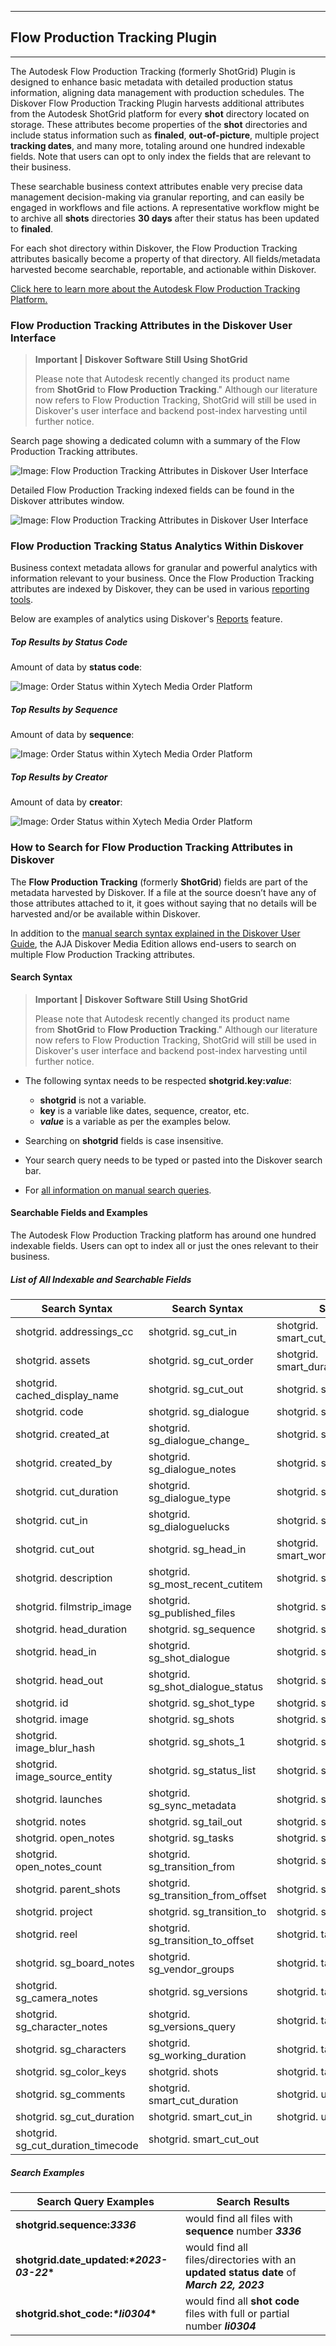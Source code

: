 ___
## Flow Production Tracking Plugin
___


The Autodesk Flow Production Tracking (formerly ShotGrid) Plugin is designed to enhance basic metadata with detailed production status information, aligning data management with production schedules. The Diskover Flow Production Tracking Plugin harvests additional attributes from the Autodesk ShotGrid platform for every **shot** directory located on storage. These attributes become properties of the **shot** directories and include status information such as **finaled**, **out-of-picture**, multiple project **tracking dates**, and many more, totaling around one hundred indexable fields. Note that users can opt to only index the fields that are relevant to their business.

These searchable business context attributes enable very precise data management decision-making via granular reporting, and can easily be engaged in workflows and file actions. A representative workflow might be to archive all **shots** directories **30 days** after their status has been updated to **finaled**.

For each shot directory within Diskover, the Flow Production Tracking attributes basically become a property of that directory. All fields/metadata harvested become searchable, reportable, and actionable within Diskover.

[Click here to learn more about the Autodesk Flow Production Tracking Platform.]([https://www.autodesk.com/products/shotgrid/overview?term=1-YEAR&tab=subscription&plc=SGSUB)

### Flow Production Tracking Attributes in the Diskover User Interface

>**Important | Diskover Software Still Using ShotGrid**
>
>Please note that Autodesk recently changed its product name from **ShotGrid** to **Flow Production Tracking**." Although our literature now refers to Flow Production Tracking, ShotGrid will still be used in Diskover's user interface and backend post-index harvesting until further notice.

Search page showing a dedicated column with a summary of the Flow Production Tracking attributes.

![Image: Flow Production Tracking Attributes in Diskover User Interface](images/image_aja_edition_shotgrid_plugin_attributes_search_page.png)

Detailed Flow Production Tracking indexed fields can be found in the Diskover attributes window.

![Image: Flow Production Tracking Attributes in Diskover User Interface](images/image_aja_edition_shotgrid_plugin_attributes_window.png)

### Flow Production Tracking Status Analytics Within Diskover

Business context metadata allows for granular and powerful analytics with information relevant to your business. Once the Flow Production Tracking attributes are indexed by Diskover, they can be used in various [reporting tools](https://docs.diskoverdata.com/diskover_user_guide/#analytics).

Below are examples of analytics using Diskover's [Reports](https://docs.diskoverdata.com/diskover_user_guide/#reports) feature.

##### Top Results by Status Code

Amount of data by **status code**:

![Image: Order Status within Xytech Media Order Platform](images/image_aja_edition_shotgrid_plugin_reports_by_status.png)

##### Top Results by Sequence

Amount of data by **sequence**:

![Image: Order Status within Xytech Media Order Platform](images/image_aja_edition_shotgrid_plugin_reports_by_sequence.png)

##### Top Results by Creator

Amount of data by **creator**:

![Image: Order Status within Xytech Media Order Platform](images/image_aja_edition_shotgrid_plugin_reports_by_creator.png)

### How to Search for Flow Production Tracking Attributes in Diskover

The **Flow Production Tracking** (formerly **ShotGrid**) fields are part of the metadata harvested by Diskover. If a file at the source doesn’t have any of those attributes attached to it, it goes without saying that no details will be harvested and/or be available within Diskover.

In addition to the [manual search syntax explained in the Diskover User Guide](https://docs.diskoverdata.com/diskover_user_guide/#search_syntax), the AJA Diskover Media Edition allows end-users to search on multiple Flow Production Tracking attributes.

#### Search Syntax

   >**Important | Diskover Software Still Using ShotGrid**
   >
   >Please note that Autodesk recently changed its product name from **ShotGrid** to **Flow Production Tracking**." Although our literature now refers to Flow Production Tracking, ShotGrid will still be used in Diskover's user interface and backend post-index harvesting until further notice.

- The following syntax needs to be respected **shotgrid.key:**__*value*__:
    * **shotgrid** is not a variable.
    * **key** is a variable like dates, sequence, creator, etc.
    * __*value*__ is a variable as per the examples below.

- Searching on **shotgrid** fields is case insensitive.

- Your search query needs to be typed or pasted into the Diskover search bar.

- For [all information on manual search queries](https://docs.diskoverdata.com/diskover_user_guide/#manual-queries-syntax-and-rules).

#### Searchable Fields and Examples

The Autodesk Flow Production Tracking platform has around one hundred indexable fields. Users can opt to index all or just the ones relevant to their business.

##### List of All Indexable and Searchable Fields

| Search Syntax | Search Syntax | Search Syntax |
| --- | --- | --- |
| shotgrid.	addressings_cc	| shotgrid.	sg_cut_in	| shotgrid.	smart_cut_summary_display	 |
| shotgrid.	assets	| shotgrid.	sg_cut_order	| shotgrid.	smart_duration_summary_display	 |
| shotgrid.	cached_display_name	| shotgrid.	sg_cut_out	| shotgrid.	smart_head_duration	 |
| shotgrid.	code	| shotgrid.	sg_dialogue	| shotgrid.	smart_head_in	 |
| shotgrid.	created_at	| shotgrid.	sg_dialogue_change_	| shotgrid.	smart_head_out	 |
| shotgrid.	created_by	| shotgrid.	sg_dialogue_notes	| shotgrid.	smart_tail_duration	 |
| shotgrid.	cut_duration	| shotgrid.	sg_dialogue_type	| shotgrid.	smart_tail_in	 |
| shotgrid.	cut_in	| shotgrid.	sg_dialoguelucks	| shotgrid.	smart_tail_out	 |
| shotgrid.	cut_out	| shotgrid.	sg_head_in	| shotgrid.	smart_working_duration	 |
| shotgrid.	description	| shotgrid.	sg_most_recent_cutitem	| shotgrid.	step_0	 |
| shotgrid.	filmstrip_image	| shotgrid.	sg_published_files	| shotgrid.	step_106	 |
| shotgrid.	head_duration	| shotgrid.	sg_sequence	| shotgrid.	step_136	 |
| shotgrid.	head_in	| shotgrid.	sg_shot_dialogue	| shotgrid.	step_178	 |
| shotgrid.	head_out	| shotgrid.	sg_shot_dialogue_status	| shotgrid.	step_179	 |
| shotgrid.	id	| shotgrid.	sg_shot_type	| shotgrid.	step_180	 |
| shotgrid.	image	| shotgrid.	sg_shots	| shotgrid.	step_185	 |
| shotgrid.	image_blur_hash	| shotgrid.	sg_shots_1	| shotgrid.	step_186	 |
| shotgrid.	image_source_entity	| shotgrid.	sg_status_list	| shotgrid.	step_222	 |
| shotgrid.	launches	| shotgrid.	sg_sync_metadata	| shotgrid.	step_255	 |
| shotgrid.	notes	| shotgrid.	sg_tail_out	| shotgrid.	step_35	 |
| shotgrid.	open_notes	| shotgrid.	sg_tasks	| shotgrid.	step_552	 |
| shotgrid.	open_notes_count	| shotgrid.	sg_transition_from	| shotgrid.	step_6	 |
| shotgrid.	parent_shots	| shotgrid.	sg_transition_from_offset	| shotgrid.	step_7	 |
| shotgrid.	project	| shotgrid.	sg_transition_to	| shotgrid.	step_8	 |
| shotgrid.	reel	| shotgrid.	sg_transition_to_offset	| shotgrid.	tags	 |
| shotgrid.	sg_board_notes	| shotgrid.	sg_vendor_groups	| shotgrid.	tail_duration	 |
| shotgrid.	sg_camera_notes	| shotgrid.	sg_versions	| shotgrid.	tail_in	 |
| shotgrid.	sg_character_notes	| shotgrid.	sg_versions_query	| shotgrid.	tail_out	 |
| shotgrid.	sg_characters	| shotgrid.	sg_working_duration	| shotgrid.	task_template	 |
| shotgrid.	sg_color_keys	| shotgrid.	shots	| shotgrid.	tasks	 |
| shotgrid.	sg_comments	| shotgrid.	smart_cut_duration	| shotgrid.	updated_at	 |
| shotgrid.	sg_cut_duration	| shotgrid.	smart_cut_in	| shotgrid.	updated_by	 |
| shotgrid.	sg_cut_duration_timecode	| shotgrid.	smart_cut_out	|		 |

##### Search Examples  

| Search Query Examples | Search Results |
| --- | --- |
| **shotgrid.sequence:_3336_** | would find all files with **sequence** number __*3336*__ |
| **shotgrid.date_updated:**__*\*2023-03-22*\*__ | would find all files/directories with an **updated status date** of __*March 22, 2023*__ |
| **shotgrid.shot_code:**__*\*li0304*\*__ | would find all **shot code** files with full or partial number __*li0304*__ |

